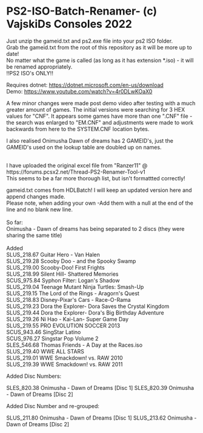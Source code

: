 # PS2-ISO-Batch-Renamer- (c) VajskiDs Consoles 2022

Just unzip the gameid.txt and ps2.exe file into your ps2 ISO folder.<br />
Grab the gameid.txt from the root of this repository as it will be more up to date!<br />
No matter what the game is called (as long as it has extension *.iso) - it will be renamed appropriately.<br />
!!PS2 ISO's ONLY!!

Requires dotnet: https://dotnet.microsoft.com/en-us/download<br />
Demo: https://www.youtube.com/watch?v=4r0DLwKOaX0<br />

A few minor changes were made post demo video after testing with a much greater amount of games.
The initial versions were searching for 3 HEX values for "CNF". 
It appears some games have more than one ".CNF" file - the search was enlarged to "EM.CNF" and adjustments were made to work backwards from here to the SYSTEM.CNF location bytes.

I also realised Onimusha Dawn of dreams has 2 GAMEID's, just the GAMEID's used on the lookup table are doubled up on names. 


<br />
I have uploaded the original excel file from "Ranzer11" @ https://forums.pcsx2.net/Thread-PS2-Renamer-Tool-v1
<br />
This seems to be a far more thorough list, but isn't formattted correctly!
<br />

gameid.txt comes from HDLBatch! I will keep an updated version here and append changes made. <br />
Please note, when adding your own -Add them with a null at the end of the line and no blank new line.<br />
<br />
So far:
<br />
Onimusha - Dawn of dreams has being separated to 2 discs (they were sharing the same title)<br />
<br />
Added
<br />
SLUS_218.67 Guitar Hero - Van Halen <br />
SLUS_219.28 Scooby Doo - and the Spooky Swamp <br />
SLUS_219.00 Scooby-Doo! First Frights <br />
SLUS_218.99 Silent Hill- Shattered Memories <br />
SCUS_975.84 Syphon Filter: Logan's Shadow <br />
SLUS_219.04 Teenage Mutant Ninja Turtles: Smash-Up <br />
SLUS_219.15 The Lord of the Rings - Aragorn's Quest <br />
SLUS_218.83 Disney-Pixar's Cars - Race-O-Rama <br />
SLUS_219.23 Dora the Explorer- Dora Saves the Crystal Kingdom <br />
SLUS_219.44 Dora the Explorer- Dora's Big Birthday Adventure <br />
SLUS_219.26 Ni Hao - Kai-Lan- Super Game Day <br />
SLUS_219.55 PRO EVOLUTION SOCCER 2013 <br />
SCUS_943.46 SingStar Latino <br />
SCUS_976.27 Singstar Pop Volume 2 <br />
SLES_546.68 Thomas  Friends - A Day at the Races.iso <br />
SLUS_219.40 WWE ALL STARS <br />
SLUS_219.01 WWE Smackdown! vs. RAW 2010 <br /> 
SLUS_219.39 WWE Smackdown! vs. RAW 2011 <br />

Added Disc Numbers: 

SLES_820.38 Onimusha - Dawn of Dreams [Disc 1] 
SLES_820.39 Onimusha - Dawn of Dreams [Disc 2] 

Added Disc Number and re-grouped: 

SLUS_211.80 Onimusha - Dawn of Dreams [Disc 1] 
SLUS_213.62 Onimusha - Dawn of Dreams [Disc 2] 


